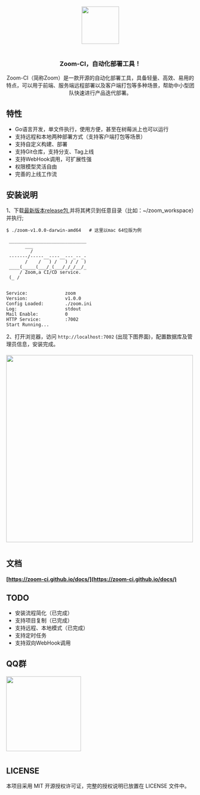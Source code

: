 <p align="center" style="margin: 20px 0 40px 0;">
  <img height="100" src="https://zoom-ci.github.io/docs/assets/img/logo_black.png" />
</p>
<h3 align="center">Zoom-CI，自动化部署工具！</h3>

<p align="center">Zoom-CI（简称Zoom）是一款开源的自动化部署工具，具备轻量、高效、易用的特点，可以用于前端、服务端远程部署以及客户端打包等多种场景，帮助中小型团队快速进行产品迭代部署。</p>


## 特性

- Go语言开发，单文件执行，使用方便，甚至在树莓派上也可以运行
- 支持远程和本地两种部署方式（支持客户端打包等场景）
- 支持自定义构建、部署
- 支持Git仓库，支持分支、Tag上线
- 支持WebHook调用，可扩展性强
- 权限模型灵活自由
- 完善的上线工作流

## 安装说明

1、下载[最新版本release包](https://github.com/zoom-ci/zoom-ci/releases),并将其拷贝到任意目录（比如：~/zoom_workspace）并执行;

```shell
$ ./zoom-v1.0.0-darwin-amd64   # 这里以mac 64位版为例 

 _____________________________
       ___                    
         /                    
 -------/-----__----__---_--_-
       /    /   ) /   ) / /  )
 ____(_____(___/_(___/_/_/__/_
     / Zoom,a CI/CD service.  
 (_ /                         


Service:              zoom
Version:              v1.0.0
Config Loaded:        ./zoom.ini
Log:                  stdout
Mail Enable:          0
HTTP Service:         :7002
Start Running...
```

2、打开浏览器，访问 `http://localhost:7002` (出现下图界面)，配置数据库及管理员信息，安装完成。
<p style="margin: 20px 0 40px 0;">
  <img height="500"  src="https://zoom-ci.github.io/docs/assets/img/zoom-install.png" />
</p>

## 文档

#### [https://zoom-ci.github.io/docs/](https://zoom-ci.github.io/docs/)

## TODO

- 安装流程简化（已完成）
- 支持项目复制（已完成）
- 支持远程、本地模式（已完成） 
- 支持定时任务
- 支持双向WebHook调用

## QQ群
<p style="margin: 20px 0 40px 0;">
  <img height="200" src="https://zoom-ci.github.io/docs/assets/img/qq.png" />
</p>


## LICENSE

本项目采用 MIT 开源授权许可证，完整的授权说明已放置在 LICENSE 文件中。